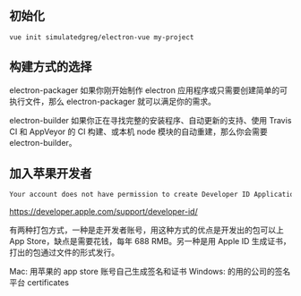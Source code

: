 ## 初始化

```shell
vue init simulatedgreg/electron-vue my-project
```

## 构建方式的选择

electron-packager
如果你刚开始制作 electron 应用程序或只需要创建简单的可执行文件，那么 electron-packager 就可以满足你的需求。

electron-builder
如果你正在寻找完整的安装程序、自动更新的支持、使用 Travis CI 和 AppVeyor 的 CI 构建、或本机 node 模块的自动重建，那么你会需要 electron-builder。

## 加入苹果开发者

```js
Your account does not have permission to create Developer ID Application certificates.
```

https://developer.apple.com/support/developer-id/

有两种打包方式，一种是走开发者账号，用这种方式的优点是开发出的包可以上 App Store，缺点是需要花钱，每年 688 RMB。另一种是用 Apple ID 生成证书，打出的包通过文件的形式发行。

Mac: 用苹果的 app store 账号自己生成签名和证书
Windows: 的用的公司的签名平台 certificates
